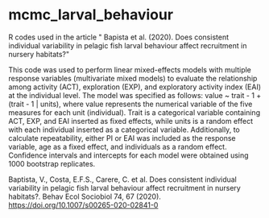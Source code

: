 # mcmc_larval_behaviour
R codes used in the article " Bapista et al. (2020). Does consistent individual variability in pelagic fish larval behaviour affect recruitment in nursery habitats?"

This code was used to perform linear mixed-effects models with multiple response variables (multivariate mixed models) to evaluate the relationship among activity (ACT), exploration (EXP), and exploratory activity index (EAI) at the individual level. The model was specified as follows: value ~ trait - 1 + (trait - 1 | units), where value represents the numerical variable of the five measures for each unit (individual). Trait is a categorical variable containing ACT, EXP, and EAI inserted as fixed effects, while units is a random effect with each individual inserted as a categorical variable.
Additionally, to calculate repeatability, either PI or EAI was included as the response variable, age as a fixed effect, and individuals as a random effect. Confidence intervals and intercepts for each model were obtained using 1000 bootstrap replicates.

Baptista, V., Costa, E.F.S., Carere, C. et al. Does consistent individual variability in pelagic fish larval behaviour affect recruitment in nursery habitats?. Behav Ecol Sociobiol 74, 67 (2020). https://doi.org/10.1007/s00265-020-02841-0
